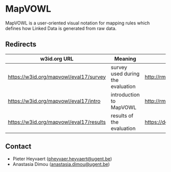 # MapVOWL

MapVOWL is a user-oriented visual notation for mapping rules which defines how Linked Data is generated from raw data.

## Redirects

| w3id.org URL | Meaning | Redirected to |
|---|---|---|
| https://w3id.org/mapvowl/eval17/survey | survey used during the evaluation | http://rml.io/data/mapvowle/survey.pdf|
| https://w3id.org/mapvowl/eval17/intro | introduction to MapVOWL | http://rml.io/data/mapvowle/intro.pdf |
| https://w3id.org/mapvowl/eval17/results | results of the evaluation | https://doi.org/10.6084/m9.figshare.5577490.v1 |

## Contact
- Pieter Heyvaert (pheyvaer.heyvaert@ugent.be)
- Anastasia Dimou (anastasia.dimou@ugent.be)
